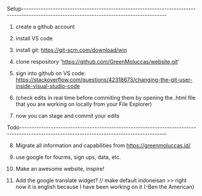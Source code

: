 Setup------------------------------------------------------------------------------------------------------------------------------------------
1) create a github account

2) install VS code

3) install git: https://git-scm.com/download/win

4) clone respository 'https://github.com/GreenMoluccas/website.git'

5) sign into github on VS code: https://stackoverflow.com/questions/42318673/changing-the-git-user-inside-visual-studio-code
6) (check edits in real time before commiting them by opening the .html file that you are working on locally from your File Explorer)

7) now you can stage and commit your edits

Todo-------------------------------------------------------------------------------------------------------------------------------------------

8) Migrate all information and capabilities from https://greenmoluccas.id/
9) use google for fourms, sign ups, data, etc.

10) Make an awesome website, inspire!
11) Add the google translate widget? // make default indoneisan >> right now it is english because I have been working on it (-Ben the American)
